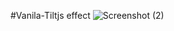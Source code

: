 #Vanila-Tiltjs effect
![Screenshot (2)](https://user-images.githubusercontent.com/12228242/120782277-6e1d2900-c55c-11eb-8c6a-59f614017f6d.png)
